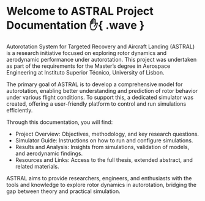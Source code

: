 # Welcome to ASTRAL Project Documentation :raised_hand:{ .wave }

Autorotation System for Targeted Recovery and Aircraft Landing (ASTRAL) is a research initiative focused on exploring rotor dynamics and aerodynamic performance under autorotation. This project was undertaken as part of the requirements for the Master’s degree in Aerospace Engineering at Instituto Superior Técnico, University of Lisbon.

The primary goal of ASTRAL is to develop a comprehensive model for autorotation, enabling better understanding and prediction of rotor behavior under various flight conditions. To support this, a dedicated simulator was created, offering a user-friendly platform to control and run simulations efficiently.

Through this documentation, you will find:

- Project Overview: Objectives, methodology, and key research questions.
- Simulator Guide: Instructions on how to run and configure simulations.
- Results and Analysis: Insights from simulations, validation of models, and aerodynamic findings.
- Resources and Links: Access to the full thesis, extended abstract, and related materials.

ASTRAL aims to provide researchers, engineers, and enthusiasts with the tools and knowledge to explore rotor dynamics in autorotation, bridging the gap between theory and practical simulation.